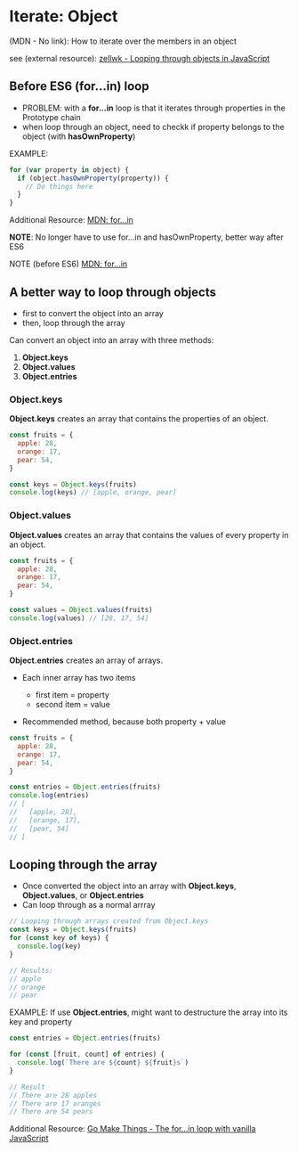 # Iterate: Object

(MDN - No link): How to iterate over the members in an object

see (external resource): [zellwk - Looping through objects in JavaScript](https://zellwk.com/blog/looping-through-js-objects/)

## Before ES6 (for...in) loop

- PROBLEM: with a **for...in** loop is that it iterates through properties in the Prototype chain
- when loop through an object, need to checkk if property belongs to the object (with **hasOwnProperty**)

EXAMPLE:

```javascript
for (var property in object) {
  if (object.hasOwnProperty(property)) {
    // Do things here
  }
}
```

Additional Resource: [MDN: for...in](https://developer.mozilla.org/en-US/docs/Web/JavaScript/Reference/Statements/for...in)

**NOTE**: No longer have to use for...in and hasOwnProperty, better way after ES6

NOTE (before ES6) [MDN: for...in](https://developer.mozilla.org/en-US/docs/Web/JavaScript/Reference/Statements/for...in)

## A better way to loop through objects

- first to convert the object into an array
- then, loop through the array

Can convert an object into an array with three methods:

1. **Object.keys**
2. **Object.values**
3. **Object.entries**

### Object.keys

**Object.keys** creates an array that contains the properties of an object.

```javascript
const fruits = {
  apple: 28,
  orange: 17,
  pear: 54,
}

const keys = Object.keys(fruits)
console.log(keys) // [apple, orange, pear]
```

### Object.values

**Object.values** creates an array that contains the values of every property in an object.

```javascript
const fruits = {
  apple: 28,
  orange: 17,
  pear: 54,
}

const values = Object.values(fruits)
console.log(values) // [28, 17, 54]
```

### Object.entries

**Object.entries** creates an array of arrays.

- Each inner array has two items
  - first item = property
  - second item = value

- Recommended method, because both property + value

```javascript
const fruits = {
  apple: 28,
  orange: 17,
  pear: 54,
}

const entries = Object.entries(fruits)
console.log(entries)
// [
//   [apple, 28],
//   [orange, 17],
//   [pear, 54]
// ]
```

## Looping through the array

- Once converted the object into an array with **Object.keys**, **Object.values**, or **Object.entries**
- Can loop through as a normal arrray

```javascript
// Looping through arrays created from Object.keys
const keys = Object.keys(fruits)
for (const key of keys) {
  console.log(key)
}

// Results:
// apple
// orange
// pear
```

EXAMPLE: If use **Object.entries**, might want to destructure the array into its key and property

```javascript
const entries = Object.entries(fruits)

for (const [fruit, count] of entries) {
  console.log(`There are ${count} ${fruit}s`)
}

// Result
// There are 28 apples
// There are 17 oranges
// There are 54 pears
```

Additional Resource: [Go Make Things - The for...in loop with vanilla JavaScript](https://gomakethings.com/the-for...in-loop-with-vanilla-javascript/)